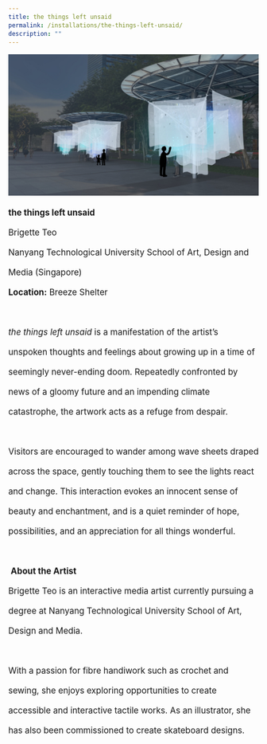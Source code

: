 ```yaml
---
title: the things left unsaid
permalink: /installations/the-things-left-unsaid/
description: ""
---
```

<p style="font-size:17px;line-height:40px"> 
<img src="/images/Installations/the%20things%20left%20unsaid.jpg">
<b>the things left unsaid</b><br>
Brigette Teo<br>
Nanyang Technological University School of Art, Design and Media (Singapore)<br>
<b>Location:</b> Breeze Shelter
<br><br>
<i>the things left unsaid</i> is a manifestation of the artist’s unspoken thoughts and feelings about growing up in a time of seemingly never-ending doom. Repeatedly confronted by news of a gloomy future and an impending climate catastrophe, the artwork acts as a refuge from despair.&nbsp;&nbsp;
<br><br>
Visitors are encouraged to wander among wave sheets draped across the space, gently touching them to see the lights react and change. This interaction evokes an innocent sense of beauty and enchantment, and is a quiet reminder of hope, possibilities, and an appreciation for all things wonderful.
<br><br>
<img src="">
<b>About the Artist</b><br>
Brigette Teo is an interactive media artist currently pursuing a degree at Nanyang Technological University School of Art, Design and Media.
<br><br>
With a passion for fibre handiwork such as crochet and sewing, she enjoys exploring opportunities to create accessible and interactive tactile works. As an illustrator, she has also been commissioned to create skateboard designs.</p>